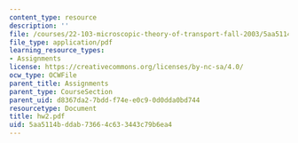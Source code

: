 ```yaml
---
content_type: resource
description: ''
file: /courses/22-103-microscopic-theory-of-transport-fall-2003/5aa5114bddab73664c633443c79b6ea4_hw2.pdf
file_type: application/pdf
learning_resource_types:
- Assignments
license: https://creativecommons.org/licenses/by-nc-sa/4.0/
ocw_type: OCWFile
parent_title: Assignments
parent_type: CourseSection
parent_uid: d8367da2-7bdd-f74e-e0c9-0d0dda0bd744
resourcetype: Document
title: hw2.pdf
uid: 5aa5114b-ddab-7366-4c63-3443c79b6ea4
---
```

